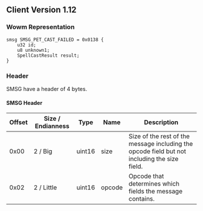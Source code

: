 ## Client Version 1.12

### Wowm Representation
```rust,ignore
smsg SMSG_PET_CAST_FAILED = 0x0138 {
    u32 id;    
    u8 unknown1;    
    SpellCastResult result;    
}

```
### Header
SMSG have a header of 4 bytes.

#### SMSG Header
| Offset | Size / Endianness | Type   | Name   | Description |
| ------ | ----------------- | ------ | ------ | ----------- |
| 0x00   | 2 / Big           | uint16 | size   | Size of the rest of the message including the opcode field but not including the size field.|
| 0x02   | 2 / Little        | uint16 | opcode | Opcode that determines which fields the message contains.|
